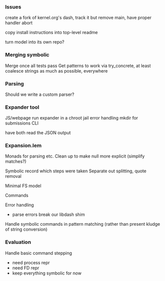 ### Issues

create a fork of kernel.org's dash, track it
but remove main, have proper handler abort

copy install instructions into top-level readme

turn model into its own repo?

### Merging symbolic

Merge once all tests pass
  Get patterns to work via try_concrete, at least
  coalesce strings as much as possible, everywhere

### Parsing

Should we write a custom parser?

### Expander tool

JS/webpage
  run expander in a chroot jail
  error handling
  mkdir for submissions
CLI

have both read the JSON output

### Expansion.lem

Monads for parsing etc.
Clean up to make null more explicit (simplify matches?)

Symbolic record which steps were taken
  Separate out splitting, quote removal

Minimal FS model

Commands

Error handling
  - parse errors break our libdash shim

Handle symbolic commands in pattern matching (rather than present kludge of string conversion)

### Evaluation

Handle basic command stepping
  - need process repr
  - need FD repr
  - keep everything symbolic for now
